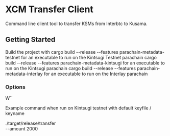 # XCM Transfer Client

Command line client tool to transfer KSMs from Interbtc to Kusama.

## Getting Started

Build the project with
cargo build --release  --features parachain-metadata-testnet  for an executable to run on the Kintsugi Testnet parachain
cargo build --release  --features parachain-metadata-kintsugi for an executable to run on the Kintsugi parachain
cargo build --release  --features parachain-metadata-interlay for an executable to run on the Interlay parachain


### Options

W``

Example command when run on Kintsugi testnet with default keyfile / keyname

./target/release/transfer  \
 --amount 2000

 